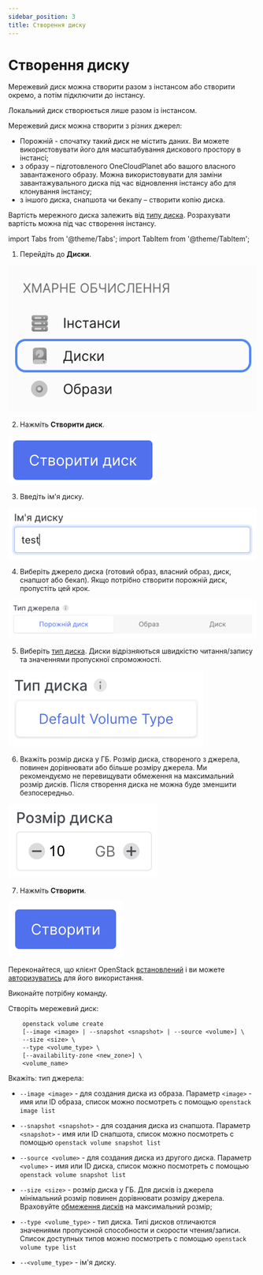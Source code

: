 ```yaml
---
sidebar_position: 3
title: Створення диску
---
```


# Створення диску

Мережевий диск можна створити разом з інстансом або створити окремо, а потім підключити до інстансу.

Локальний диск створюється лише разом із інстансом.

Мережевий диск можна створити з різних джерел:

- Порожній - спочатку такий диск не містить даних. Ви можете використовувати його для масштабування дискового простору в інстансі;
- з образу – підготовленого OneCloudPlanet або вашого власного завантаженого образу. Можна використовувати для заміни завантажувального диска під час відновлення інстансу або для клонування інстансу;
- з іншого диска, снапшота чи бекапу – створити копію диска.

Вартість мережного диска залежить від [типу диска](#). Розрахувати вартість можна під час створення інстансу.

import Tabs from '@theme/Tabs';
import TabItem from '@theme/TabItem';

<Tabs>
 <TabItem value="personal-area" label="Особистий кабінет" default>

1. Перейдіть до **Диски**.

![](../../img/volumes/i-vol1-ua.svg)

2. Нажміть **Створити диск**.

![](../../img/volumes/i-vol2-ua.svg)

3. Введіть ім'я диску.

![](../../img/volumes/i-vol3-ua.svg)

4. Виберіть джерело диска (готовий образ, власний образ, диск, снапшот або бекап). Якщо потрібно створити порожній диск, пропустіть цей крок.

![](../../img/volumes/i-vol4-ua.svg)

5. Виберіть [тип диска](#). Диски відрізняються швидкістю читання/запису та значеннями пропускної спроможності.

![](../../img/volumes/i-vol5-ua.svg)

6. Вкажіть розмір диска у ГБ. Розмір диска, створеного з джерела, повинен дорівнювати або більше розміру джерела. Ми рекомендуємо не перевищувати обмеження на максимальний розмір дисків. Після створення диска не можна буде зменшити безпосередньо.

![](../../img/volumes/i-vol6-ua.svg)

7. Нажміть **Створити**.

![](../../img/volumes/i-vol7-ua.svg)

</TabItem>

<TabItem value="openstack" label="Openstack CLI">

Переконайтеся, що клієнт OpenStack [встановлений](#) і ви можете [авторизуватись](#) для його використання.

Виконайте потрібну команду.

Створіть мережевий диск:

```
    openstack volume create
    [--image <image> | --snapshot <snapshot> | --source <volume>] \
    --size <size> \
    --type <volume_type> \
    [--availability-zone <new_zone>] \
    <volume_name>
```
Вкажіть:
    тип джерела:
- `--image <image>` - для создания диска из образа. Параметр `<image>` - имя или ID образа, список можно посмотреть с помощью `openstack image list`
- `--snapshot <snapshot>` - для создания диска из снапшота. Параметр `<snapshot>` - имя или ID снапшота, список можно посмотреть с помощью `openstack volume snapshot list`
- `--source <volume>` - для создания диска из другого диска. Параметр `<volume>` - имя или ID диска, список можно посмотреть с помощью `openstack volume snapshot list`

- `--size <size>` - розмір диска у ГБ. Для дисків із джерела мінімальний розмір повинен дорівнювати розміру джерела. Враховуйте [обмеження дисків](/ua/control-panel/cloud-platform/compute/volumes/volume-type#ліміти) на максимальний розмір;
- `--type <volume_type>` - тип диска. Типі дисков отличаются значениями пропускной способности и скорости чтения/записи. Список доступных типов можно посмотреть с помощью `openstack volume type list`
- `--<volume_type>` - ім'я диску.


</TabItem> 
</Tabs>